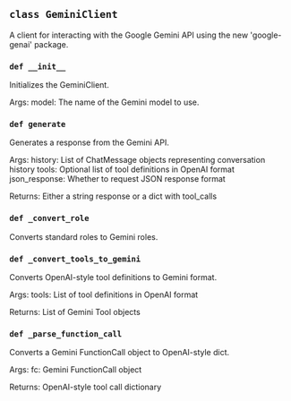 ## `class GeminiClient`

A client for interacting with the Google Gemini API using the
new 'google-genai' package.

### `def __init__`

Initializes the GeminiClient.

Args:
    model: The name of the Gemini model to use.

### `def generate`

Generates a response from the Gemini API.

Args:
    history: List of ChatMessage objects representing conversation history
    tools: Optional list of tool definitions in OpenAI format
    json_response: Whether to request JSON response format
    
Returns:
    Either a string response or a dict with tool_calls

### `def _convert_role`

Converts standard roles to Gemini roles.

### `def _convert_tools_to_gemini`

Converts OpenAI-style tool definitions to Gemini format.

Args:
    tools: List of tool definitions in OpenAI format
    
Returns:
    List of Gemini Tool objects

### `def _parse_function_call`

Converts a Gemini FunctionCall object to OpenAI-style dict.

Args:
    fc: Gemini FunctionCall object
    
Returns:
    OpenAI-style tool call dictionary

